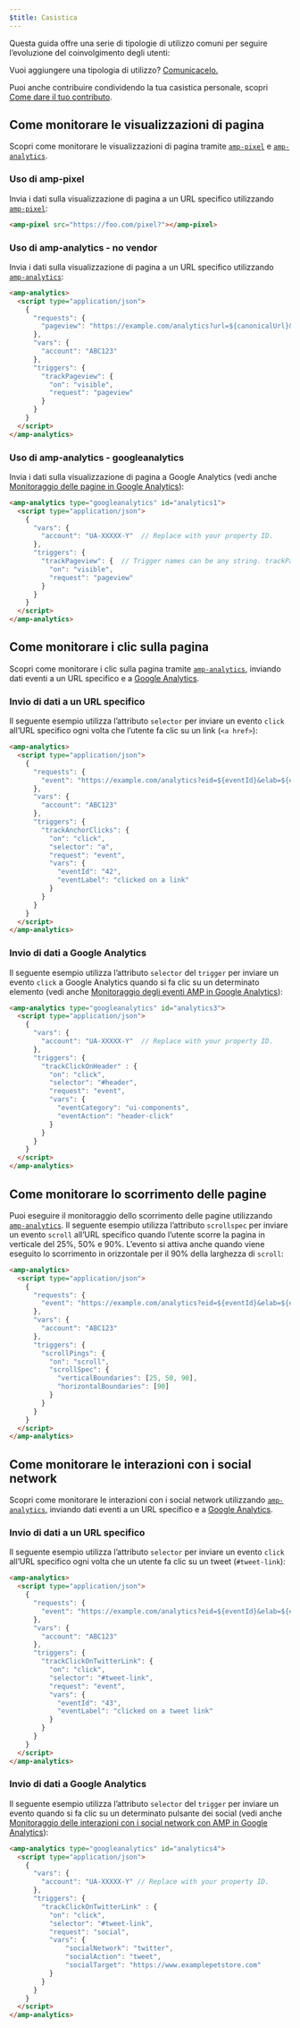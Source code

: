 ```yaml
---
$title: Casistica
---
```


Questa guida offre una serie di tipologie di utilizzo comuni per seguire l’evoluzione del coinvolgimento degli utenti:

Vuoi aggiungere una tipologia di utilizzo?
[Comunicacelo.](https://github.com/ampproject/docs/issues/new)

Puoi anche contribuire condividendo la tua casistica personale,
scopri [Come dare il tuo contributo](../../../../documentation/guides-and-tutorials/contribute/index.md).

## Come monitorare le visualizzazioni di pagina

Scopri come monitorare le visualizzazioni di pagina tramite [`amp-pixel`](../../../../documentation/components/reference/amp-pixel.md) e [`amp-analytics`](../../../../documentation/components/reference/amp-analytics.md).

### Uso di amp-pixel

Invia i dati sulla visualizzazione di pagina a un URL specifico utilizzando
[`amp-pixel`](../../../../documentation/components/reference/amp-pixel.md):

```html
<amp-pixel src="https://foo.com/pixel?"></amp-pixel>
```

### Uso di amp-analytics - no vendor

Invia i dati sulla visualizzazione di pagina a un URL specifico utilizzando
[`amp-analytics`](../../../../documentation/components/reference/amp-analytics.md):

```html
<amp-analytics>
  <script type="application/json">
    {
      "requests": {
        "pageview": "https://example.com/analytics?url=${canonicalUrl}&title=${title}&acct=${account}"
      },
      "vars": {
        "account": "ABC123"
      },
      "triggers": {
        "trackPageview": {
          "on": "visible",
          "request": "pageview"
        }
      }
    }
  </script>
</amp-analytics>
```

### Uso di amp-analytics - googleanalytics

Invia i dati sulla visualizzazione di pagina a Google Analytics
(vedi anche [Monitoraggio delle pagine in Google Analytics](https://developers.google.com/analytics/devguides/collection/amp-analytics/#page_tracking)):

```html
<amp-analytics type="googleanalytics" id="analytics1">
  <script type="application/json">
    {
      "vars": {
        "account": "UA-XXXXX-Y"  // Replace with your property ID.
      },
      "triggers": {
        "trackPageview": {  // Trigger names can be any string. trackPageview is not a required name.
          "on": "visible",
          "request": "pageview"
        }
      }
    }
  </script>
</amp-analytics>
```

## Come monitorare i clic sulla pagina <a name="tracking-page-clicks"></a>

Scopri come monitorare i clic sulla pagina tramite
[`amp-analytics`](../../../../documentation/components/reference/amp-analytics.md),
inviando dati eventi a un URL specifico e a
[Google Analytics](https://developers.google.com/analytics/devguides/collection/amp-analytics/).

### Invio di dati a un URL specifico

Il seguente esempio utilizza l’attributo `selector` per inviare un evento `click`
all’URL specifico ogni volta che l’utente fa clic su un link (`<a href>`):

```html
<amp-analytics>
  <script type="application/json">
    {
      "requests": {
        "event": "https://example.com/analytics?eid=${eventId}&elab=${eventLabel}&acct=${account}"
      },
      "vars": {
        "account": "ABC123"
      },
      "triggers": {
        "trackAnchorClicks": {
          "on": "click",
          "selector": "a",
          "request": "event",
          "vars": {
            "eventId": "42",
            "eventLabel": "clicked on a link"
          }
        }
      }
    }
  </script>
</amp-analytics>
```

### Invio di dati a Google Analytics

Il seguente esempio utilizza l’attributo `selector` del `trigger`
per inviare un evento `click` a Google Analytics quando si fa clic su un determinato elemento
(vedi anche
[Monitoraggio degli eventi AMP in Google Analytics](https://developers.google.com/analytics/devguides/collection/amp-analytics/#event_tracking)):

```html
<amp-analytics type="googleanalytics" id="analytics3">
  <script type="application/json">
    {
      "vars": {
        "account": "UA-XXXXX-Y"  // Replace with your property ID.
      },
      "triggers": {
        "trackClickOnHeader" : {
          "on": "click",
          "selector": "#header",
          "request": "event",
          "vars": {
            "eventCategory": "ui-components",
            "eventAction": "header-click"
          }
        }
      }
    }
  </script>
</amp-analytics>
```

## Come monitorare lo scorrimento delle pagine <a name="tracking-scrolling"></a>

Puoi eseguire il monitoraggio dello scorrimento delle pagine utilizzando [`amp-analytics`](../../../../documentation/components/reference/amp-analytics.md).
Il seguente esempio utilizza l’attributo `scrollspec` per inviare un evento `scroll`
all’URL specifico quando l’utente scorre la pagina in verticale del 25%, 50% e 90%.
L’evento si attiva anche quando viene eseguito lo scorrimento in orizzontale
per il 90% della larghezza di `scroll`:

```html
<amp-analytics>
  <script type="application/json">
    {
      "requests": {
        "event": "https://example.com/analytics?eid=${eventId}&elab=${eventLabel}&acct=${account}"
      },
      "vars": {
        "account": "ABC123"
      },
      "triggers": {
        "scrollPings": {
          "on": "scroll",
          "scrollSpec": {
            "verticalBoundaries": [25, 50, 90],
            "horizontalBoundaries": [90]
          }
        }
      }
    }
  </script>
</amp-analytics>
```

## Come monitorare le interazioni con i social network <a name="tracking-social-interactions"></a>

Scopri come monitorare le interazioni con i social network utilizzando
[`amp-analytics`](../../../../documentation/components/reference/amp-analytics.md),
inviando dati eventi a un URL specifico e a
[Google Analytics](https://developers.google.com/analytics/devguides/collection/amp-analytics/).

### Invio di dati a un URL specifico

Il seguente esempio utilizza l’attributo `selector` per inviare un evento `click`
all’URL specifico ogni volta che un utente fa clic su un tweet (`#tweet-link`):

```html
<amp-analytics>
  <script type="application/json">
    {
      "requests": {
        "event": "https://example.com/analytics?eid=${eventId}&elab=${eventLabel}&acct=${account}"
      },
      "vars": {
        "account": "ABC123"
      },
      "triggers": {
        "trackClickOnTwitterLink": {
          "on": "click",
          "selector": "#tweet-link",
          "request": "event",
          "vars": {
            "eventId": "43",
            "eventLabel": "clicked on a tweet link"
          }
        }
      }
    }
  </script>
</amp-analytics>
```

### Invio di dati a Google Analytics

Il seguente esempio utilizza l’attributo `selector` del `trigger`
per inviare un evento quando si fa clic su un determinato pulsante dei social
(vedi anche
[Monitoraggio delle interazioni con i social network con AMP in Google Analytics](https://developers.google.com/analytics/devguides/collection/amp-analytics/#social_interactions)):

```html
<amp-analytics type="googleanalytics" id="analytics4">
  <script type="application/json">
    {
      "vars": {
        "account": "UA-XXXXX-Y" // Replace with your property ID.
      },
      "triggers": {
        "trackClickOnTwitterLink" : {
          "on": "click",
          "selector": "#tweet-link",
          "request": "social",
          "vars": {
              "socialNetwork": "twitter",
              "socialAction": "tweet",
              "socialTarget": "https://www.examplepetstore.com"
          }
        }
      }
    }
  </script>
</amp-analytics>
```
